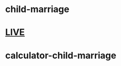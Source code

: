 # child-marriage
# <a href="https://ab-siddiq.github.io/child-marriage/">LIVE</a>
  
# calculator-child-marriage

